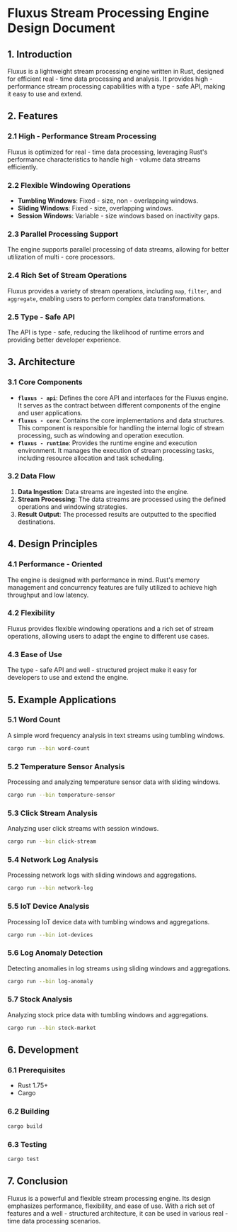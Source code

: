# Fluxus Stream Processing Engine Design Document

## 1. Introduction

Fluxus is a lightweight stream processing engine written in Rust, designed for efficient real - time data processing and analysis. It provides high - performance stream processing capabilities with a type - safe API, making it easy to use and extend.

## 2. Features

### 2.1 High - Performance Stream Processing

Fluxus is optimized for real - time data processing, leveraging Rust's performance characteristics to handle high - volume data streams efficiently.

### 2.2 Flexible Windowing Operations

- **Tumbling Windows**: Fixed - size, non - overlapping windows.
- **Sliding Windows**: Fixed - size, overlapping windows.
- **Session Windows**: Variable - size windows based on inactivity gaps.

### 2.3 Parallel Processing Support

The engine supports parallel processing of data streams, allowing for better utilization of multi - core processors.

### 2.4 Rich Set of Stream Operations

Fluxus provides a variety of stream operations, including `map`, `filter`, and `aggregate`, enabling users to perform complex data transformations.

### 2.5 Type - Safe API

The API is type - safe, reducing the likelihood of runtime errors and providing better developer experience.

## 3. Architecture

### 3.1 Core Components

- **`fluxus - api`**: Defines the core API and interfaces for the Fluxus engine. It serves as the contract between different components of the engine and user applications.
- **`fluxus - core`**: Contains the core implementations and data structures. This component is responsible for handling the internal logic of stream processing, such as windowing and operation execution.
- **`fluxus - runtime`**: Provides the runtime engine and execution environment. It manages the execution of stream processing tasks, including resource allocation and task scheduling.

### 3.2 Data Flow

1. **Data Ingestion**: Data streams are ingested into the engine.
2. **Stream Processing**: The data streams are processed using the defined operations and windowing strategies.
3. **Result Output**: The processed results are outputted to the specified destinations.

## 4. Design Principles

### 4.1 Performance - Oriented

The engine is designed with performance in mind. Rust's memory management and concurrency features are fully utilized to achieve high throughput and low latency.

### 4.2 Flexibility

Fluxus provides flexible windowing operations and a rich set of stream operations, allowing users to adapt the engine to different use cases.

### 4.3 Ease of Use

The type - safe API and well - structured project make it easy for developers to use and extend the engine.

## 5. Example Applications

### 5.1 Word Count

A simple word frequency analysis in text streams using tumbling windows.

```bash
cargo run --bin word-count
```

### 5.2 Temperature Sensor Analysis

Processing and analyzing temperature sensor data with sliding windows.

```bash
cargo run --bin temperature-sensor
```

### 5.3 Click Stream Analysis

Analyzing user click streams with session windows.

```bash
cargo run --bin click-stream
```

### 5.4 Network Log Analysis

Processing network logs with sliding windows and aggregations.

```bash
cargo run --bin network-log
```

### 5.5 IoT Device Analysis

Processing IoT device data with tumbling windows and aggregations.

```bash
cargo run --bin iot-devices
```

### 5.6 Log Anomaly Detection

Detecting anomalies in log streams using sliding windows and aggregations.

```bash
cargo run --bin log-anomaly
```

### 5.7 Stock Analysis

Analyzing stock price data with tumbling windows and aggregations.

```bash
cargo run --bin stock-market
```


## 6. Development

### 6.1 Prerequisites

- Rust 1.75+
- Cargo

### 6.2 Building

```bash
cargo build
```

### 6.3 Testing

```bash
cargo test
```

## 7. Conclusion

Fluxus is a powerful and flexible stream processing engine. Its design emphasizes performance, flexibility, and ease of use. With a rich set of features and a well - structured architecture, it can be used in various real - time data processing scenarios.

